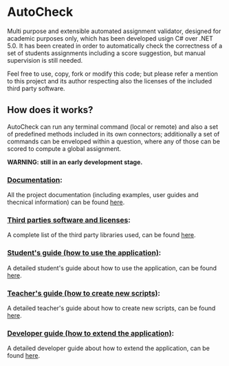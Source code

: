 # AutoCheck
Multi purpose and extensible automated assignment validator, designed for academic purposes only, which has been developed usign C# over .NET 5.0.
It has been created in order to automatically check the correctness of a set of students assignments including a score suggestion, but manual supervision is still needed.

Feel free to use, copy, fork or modify this code; but please refer a mention to this project and its author respecting also the licenses of the included third party software.

## How does it works?
AutoCheck can run any terminal command (local or remote) and also a set of predefined methods included in its own connectors; additionally a set of commands can be enveloped within a question, where any of those can be scored to compute a global assignment.

**WARNING: still in an early development stage.**

### [Documentation](https://fherstk.github.io/AutoCheck/html/):
All the project documentation (including examples, user guides and thecnical information) can be found [here](https://fherstk.github.io/AutoCheck/html/).

### [Third parties software and licenses](https://fherstk.github.io/AutoCheck/html/credits/credits.html):
A complete list of the third party libraries used, can be found [here](https://fherstk.github.io/AutoCheck/html/credits/credits.html).

### [Student's guide (how to use the application)](https://fherstk.github.io/AutoCheck/html/tutorials/student.html):
A detailed student's guide about how to use the application, can be found [here](https://fherstk.github.io/AutoCheck/html/tutorials/student.html).

### [Teacher's guide (how to create new scripts)](https://fherstk.github.io/AutoCheck/html/tutorials/teacher.html):
A detailed teacher's guide about how to create new scripts, can be found [here](https://fherstk.github.io/AutoCheck/html/tutorials/teacher.html).

### [Developer guide (how to extend the application)](https://fherstk.github.io/AutoCheck/html/tutorials/developer.html):
A detailed developer guide about how to extend the application, can be found [here](https://fherstk.github.io/AutoCheck/html/tutorials/developer.html).